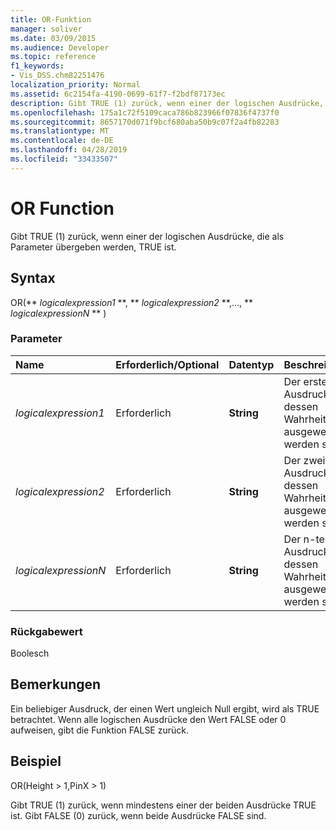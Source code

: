 ```yaml
---
title: OR-Funktion
manager: soliver
ms.date: 03/09/2015
ms.audience: Developer
ms.topic: reference
f1_keywords:
- Vis_DSS.chm82251476
localization_priority: Normal
ms.assetid: 6c2154fa-4190-0699-61f7-f2bdf87173ec
description: Gibt TRUE (1) zurück, wenn einer der logischen Ausdrücke, die als Parameter übergeben werden, TRUE ist.
ms.openlocfilehash: 175a1c72f5109caca786b823966f07836f4737f0
ms.sourcegitcommit: 8657170d071f9bcf680aba50b9c07f2a4fb82283
ms.translationtype: MT
ms.contentlocale: de-DE
ms.lasthandoff: 04/28/2019
ms.locfileid: "33433507"
---
```

# <a name="or-function"></a>OR Function

Gibt TRUE (1) zurück, wenn einer der logischen Ausdrücke, die als Parameter übergeben werden, TRUE ist.
  
## <a name="syntax"></a>Syntax

OR(** *logicalexpression1* **, ** *logicalexpression2* **,..., ** *logicalexpressionN* ** ) 
  
### <a name="parameters"></a>Parameter

|**Name**|**Erforderlich/Optional**|**Datentyp**|**Beschreibung**|
|:-----|:-----|:-----|:-----|
| _logicalexpression1_ <br/> |Erforderlich  <br/> |**String** <br/> |Der erste Ausdruck, dessen Wahrheit ausgewertet werden soll.  <br/> |
| _logicalexpression2_ <br/> |Erforderlich  <br/> |**String** <br/> |Der zweite Ausdruck, dessen Wahrheit ausgewertet werden soll.  <br/> |
| _logicalexpressionN_ <br/> |Erforderlich  <br/> |**String** <br/> |Der n-te Ausdruck, dessen Wahrheit ausgewertet werden soll.  <br/> |
   
### <a name="return-value"></a>Rückgabewert

Boolesch
  
## <a name="remarks"></a>Bemerkungen

Ein beliebiger Ausdruck, der einen Wert ungleich Null ergibt, wird als TRUE betrachtet. Wenn alle logischen Ausdrücke den Wert FALSE oder 0 aufweisen, gibt die Funktion FALSE zurück. 
  
## <a name="example"></a>Beispiel

OR(Height \> 1,PinX \> 1) 
  
Gibt TRUE (1) zurück, wenn mindestens einer der beiden Ausdrücke TRUE ist. Gibt FALSE (0) zurück, wenn beide Ausdrücke FALSE sind. 
  

